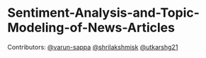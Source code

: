 # Sentiment-Analysis-and-Topic-Modeling-of-News-Articles



Contributors: <a href="https://github.com/varun-sappa">@varun-sappa</a> <a href="https://github.com/shrilakshmisk">@shrilakshmisk</a> <a href="https://github.com/utkarshg21">@utkarshg21</a>
